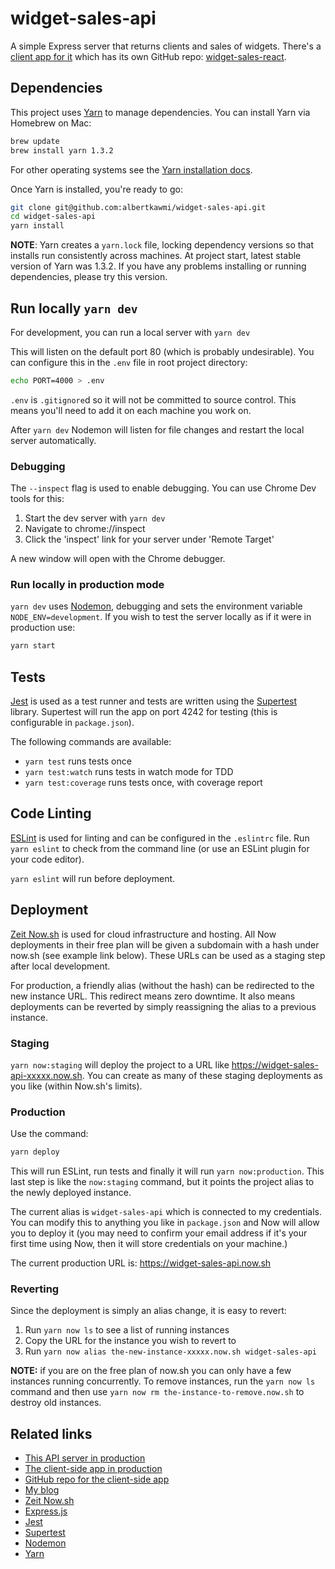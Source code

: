 # widget-sales-api
A simple Express server that returns clients and sales of widgets. There's a [client app for it](https://widget-sales-react.now.sh/) which has its own GitHub repo: [widget-sales-react](https://github.com/albertkawmi/widget-sales-react).

## Dependencies

This project uses [Yarn](https://yarnpkg.com/en/) to manage dependencies. You can install Yarn via Homebrew on Mac:
```bash
brew update
brew install yarn 1.3.2
```
For other operating systems see the [Yarn installation docs](https://yarnpkg.com/lang/en/docs/install/#windows-tab).

Once Yarn is installed, you're ready to go:

```bash
git clone git@github.com:albertkawmi/widget-sales-api.git
cd widget-sales-api
yarn install
```

__NOTE__: Yarn creates a `yarn.lock` file, locking dependency versions so that installs run consistently across machines. At project start, latest stable version of Yarn was 1.3.2. If you have any problems installing or running dependencies, please try this version.

## Run locally `yarn dev`

For development, you can run a local server with `yarn dev`

This will listen on the default port 80 (which is probably undesirable). You can configure this in the `.env` file in root project directory:
```bash
echo PORT=4000 > .env
```
`.env` is `.gitignore`d so it will not be committed to source control. This  means you'll need to add it on each machine you work on.

After `yarn dev` Nodemon will listen for file changes and restart the local server automatically.

### Debugging
The `--inspect` flag is used to enable debugging. You can use Chrome Dev tools for this:

1. Start the dev server with `yarn dev`
2. Navigate to chrome://inspect
3. Click the 'inspect' link for your server under 'Remote Target'

A new window will open with the Chrome debugger.

### Run locally in production mode

`yarn dev` uses [Nodemon](https://github.com/remy/nodemon), debugging and sets the environment variable `NODE_ENV=development`. If you wish to test the server locally as if it were in production use:
```bash
yarn start
```

## Tests
[Jest](https://facebook.github.io/jest/) is used as a test runner and tests are written using the [Supertest](https://github.com/visionmedia/supertest) library. Supertest will run the app on port 4242 for testing (this is configurable in `package.json`).

The following commands are available:

* `yarn test` runs tests once
* `yarn test:watch` runs tests in watch mode for TDD
* `yarn test:coverage` runs tests once, with coverage report

## Code Linting

[ESLint](https://eslint.org/) is used for linting and can be configured in the `.eslintrc` file. Run `yarn eslint` to check from the command line (or use an ESLint plugin for your code editor).

`yarn eslint` will run before deployment.

## Deployment

[Zeit Now.sh](https://zeit.co/now) is used for cloud infrastructure and hosting. All Now deployments in their free plan will be given a subdomain with a hash under now.sh (see example link below). These URLs can be used as a staging step after local development.

For production, a friendly alias (without the hash) can be redirected to the new instance URL. This redirect means zero downtime. It also means deployments can be reverted by simply reassigning the alias to a previous instance.

### Staging
`yarn now:staging` will deploy the project to a URL like https://widget-sales-api-xxxxx.now.sh. You can create as many of these staging deployments as you like (within Now.sh's limits).

### Production
Use the command:
```bash
yarn deploy
```
This will run ESLint, run tests and finally it will run `yarn now:production`. This last step is like the `now:staging` command, but it points the project alias to the newly deployed instance.

The current alias is `widget-sales-api` which is connected to my credentials. You can modify this to anything you like in `package.json` and Now will allow you to deploy it (you may need to confirm your email address if it's your first time using Now, then it will store credentials on your machine.)

The current production URL is: https://widget-sales-api.now.sh

### Reverting
Since the deployment is simply an alias change, it is easy to revert:

1. Run `yarn now ls` to see a list of running instances
2. Copy the URL for the instance you wish to revert to
3. Run `yarn now alias the-new-instance-xxxxx.now.sh widget-sales-api`

__NOTE:__ if you are on the free plan of now.sh you can only have a few instances running concurrently. To remove instances, run the `yarn now ls` command and then use `yarn now rm the-instance-to-remove.now.sh` to destroy old instances.

## Related links

* [This API server in production](https://widget-sales-api.now.sh)
* [The client-side app in production](https://widget-sales-react.now.sh)
* [GitHub repo for the client-side app](https://github.com/albertkawmi/widget-sales-react)
* [My blog](http://kawmi.co)
* [Zeit Now.sh](https://zeit.co/now)
* [Express.js](http://expressjs.com/)
* [Jest](https://facebook.github.io/jest/)
* [Supertest](https://github.com/visionmedia/supertest)
* [Nodemon](https://github.com/remy/nodemon)
* [Yarn](https://yarnpkg.com/en/)
